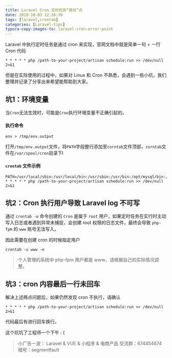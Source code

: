 ```yaml
---
title: Laravel Cron 定时任务“跳坑”点
date: 2018-10-03 12:36:39
tags: [laravel,crontab]
categories: [Laravel-tips]
typora-copy-images-to: laravel-cron-error-point
---
```


Laravel 中执行定时任务是通过 cron 来实现，官网文档中就是简单一句 + 一行Cron 代码

```
* * * * * php /path-to-your-project/artisan schedule:run >> /dev/null 2>&1
```

但是在实际使用的过程中，如果对 Linux 和 Cron 不熟悉，会遇到一些小坑，我们整理并记录了分享出来希望能帮助到大家。

## 坑1：环境变量

当`Cron`无法生效时，可能是`Cron`执行环境变量不正确引起的。

#### 执行命令

```
env > /tmp/env.output
```

打开`/tmp/env.output`文件，将`PATH`字段整行添加至`corntab`文件顶部，`corntab`文件在`/var/spool/cron`目录下l

#### `crontab` 文件示例
``` 
PATH=/usr/local/sbin:/usr/local/bin:/usr/sbin:/usr/bin:/opt/mysql/bin:/opt/php7/bin:/opt/memcached/bin:/root/bin
* * * * * php /path-to-your-project/artisan schedule:run >> /dev/null 2>&1
```

## 坑2：Cron 执行用户导致 Laravel log 不可写

通过 `crontab -e` 命令创建的  `Cron` 是属于 `root` 用户，如果定时任务在实行时主动写入日志或者遇到异常未捕捉，会创建 root 权限的日志文件，最终会导致 `php-fpm` 的  `www` 账号无法写入。

因此需要在创建 cron 的时候指定用户  
```
crontab -u www -e
```

> 个人管理的系统中 php-fpm 用户都是 www，请根据自己的实际情况调整。

## 坑3：cron 内容最后一行未回车

解决上述两点问题后，如果仍然发现 cron 不执行，请确认
```
* * * * * php /path-to-your-project/artisan schedule:run >> /dev/null 2>&1

```
代码最后有进行回车换行。

这个坑坑了工程师一个下午 : (


> 小广告一波：
> Laravel & VUE & 小程序 & 电商产品 交流群：674454674 暗号：segmentfault



